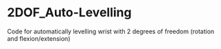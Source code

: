 # 2DOF_Auto-Levelling
Code for automatically levelling wrist with 2 degrees of freedom (rotation and flexion/extension)
